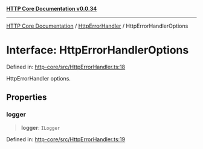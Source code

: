 [**HTTP Core Documentation v0.0.34**](../../README.md)

***

[HTTP Core Documentation](../../modules.md) / [HttpErrorHandler](../README.md) / HttpErrorHandlerOptions

# Interface: HttpErrorHandlerOptions

Defined in: [http-core/src/HttpErrorHandler.ts:18](https://github.com/stonemjs/http-core/blob/31e23030575a56f9e3df3cf0d1fec6cbcbb56275/src/HttpErrorHandler.ts#L18)

HttpErrorHandler options.

## Properties

### logger

> **logger**: `ILogger`

Defined in: [http-core/src/HttpErrorHandler.ts:19](https://github.com/stonemjs/http-core/blob/31e23030575a56f9e3df3cf0d1fec6cbcbb56275/src/HttpErrorHandler.ts#L19)
